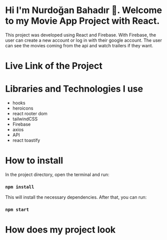 # Hi I'm Nurdoğan Bahadır 👋. Welcome to my Movie App Project with React.

This project was developed using React and Firebase. With Firebase, the user can create a new account or log in with their google account. The user can see the movies coming from the api and watch trailers if they want. 

# Live Link of the Project



# Libraries and Technologies I use

- hooks
- heroicons
- react rooter dom
- tailwindCSS
- Firebase
- axios
- API
- react toastify
  

# How to install

In the project directory, open the terminal and run:

### `npm install`

This will install the necessary dependencies. After that, you can run:

### `npm start`


# How does my project look


